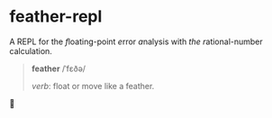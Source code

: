 # feather-repl
A REPL for the *f*loating-point *e*rror *a*nalysis with *the* *r*ational-number calculation.

> **feather** /ˈfɛðə/
>
> *verb*: float or move like a feather.

:eyes:

